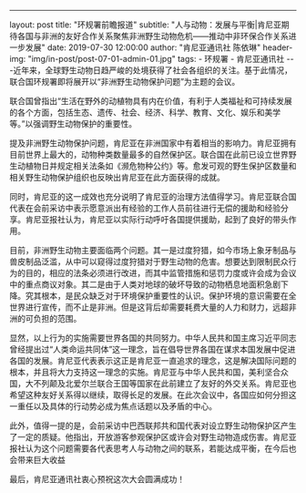 ---
layout:     post
title:      "环规署前瞻报道"
subtitle:   "人与动物：发展与平衡|肯尼亚期待各国与非洲的友好合作关系聚焦非洲野生动物危机——推动中非环保合作关系进一步发展"
date:       2019-07-30 12:00:00
author:     "肯尼亚通讯社 陈依琳"
header-img: "img/in-post/post-07-01-admin-01.jpg"
tags:
    - 环规署 
    - 肯尼亚通讯社
---近年来，全球野生动物日趋严峻的处境获得了社会各组织的关注。基于此情况，联合国环规署即将展开以“非洲野生动物保护问题”为主题的会议。  

联合国曾指出“生活在野外的动植物具有内在价值，有利于人类福祉和可持续发展的各个方面，包括生态、遗传、社会、经济、科学、教育、文化、娱乐和美学等。”以强调野生动物保护的重要性。  

提及非洲野生动物保护问题，肯尼亚在非洲国家中有着相当的影响力。肯尼亚拥有目前世界上最大的，动物种类数量最多的自然保护区。联合国在此前已设立世界野生动植物日并规定相关法条如《濒危物种公约》等。愈发可观的野生保护区数量和相关野生动物保护组织也反映出肯尼亚在此方面获得的成就。   

同时，肯尼亚的这一成效也充分说明了肯尼亚的治理方法值得学习。肯尼亚联合国代表在会前采访中表示愿意派出有经验的工作人员前往进行无偿的援助和经验分享。肯尼亚报社认为，肯尼亚以实际行动呼吁各国提供援助，起到了良好的带头作用。  

目前，非洲野生动物主要面临两个问题。其一是过度狩猎，如今市场上象牙制品与兽皮制品泛滥，从中可以窥得过度狩猎对于野生动物的危害。想要达到限制民众行为的目的，相应的法条必须进行改进，而其中监管措施和惩罚力度或许会成为会议中的重点商议对象。其二是由于人类对地球的破坏导致的动物栖息地面积急剧下降。究其根本，是民众缺乏对于环境保护重要性的认识。保护环境的意识需要在全世界进行宣传，而不止是非洲。但是这背后却需要耗费大量的人力和财力，远超非洲的可负担的范围。    


显然，以上行为的实施需要世界各国的共同努力。中华人民共和国主席习近平同志曾经提出过“人类命运共同体”这一理念，旨在倡导世界各国在谋求本国发展中促进各国的发展。肯尼亚代表表示这正是肯尼亚一直追求的理念，这是解决国际问题的根本，并且将大力支持这一理念的实施。肯尼亚与中华人民共和国，美利坚合众国，大不列颠及北爱尔兰联合王国等国家在此前建立了友好的外交关系。肯尼亚也希望这种友好关系得以继续，取得长足的发展。在此次会议中，各国应如何分担这一重任以及具体的行动势必成为焦点话题以及矛盾的中心。  

此外，值得一提的是，会前采访中巴西联邦共和国代表对设立野生动物保护区产生了一定的质疑。他指出，开放游客参观保护区或许会对野生动物造成伤害。肯尼亚报社认为这个问题需要各代表思考人与动物之间的联系，若能达成平衡，在今后也会带来巨大收益  

最后，肯尼亚通讯社衷心预祝这次大会圆满成功！
